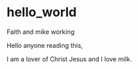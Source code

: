 # hello_world
Faith and mike working

Hello anyone reading this,

I am a lover of Christ Jesus and I love milk.

